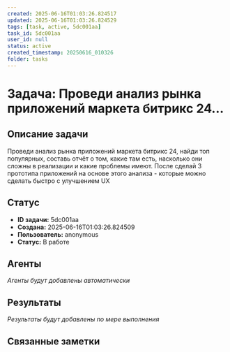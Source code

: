 ```yaml
---
created: 2025-06-16T01:03:26.824517
updated: 2025-06-16T01:03:26.824529
tags: [task, active, 5dc001aa]
task_id: 5dc001aa
user_id: null
status: active
created_timestamp: 20250616_010326
folder: tasks
---
```


# Задача: Проведи анализ рынка приложений маркета битрикс 24...

## Описание задачи

Проведи анализ рынка приложений маркета битрикс 24, найди топ популярных, составь отчёт о том, какие там есть, насколько они сложны в реализации и какие проблемы имеют. После сделай 3 прототипа приложений на основе этого анализа - которые можно сделать быстро с улучшением UX

## Статус
- **ID задачи:** 5dc001aa
- **Создана:** 2025-06-16T01:03:26.824509
- **Пользователь:** anonymous
- **Статус:** В работе

## Агенты
*Агенты будут добавлены автоматически*

## Результаты
*Результаты будут добавлены по мере выполнения*

## Связанные заметки

